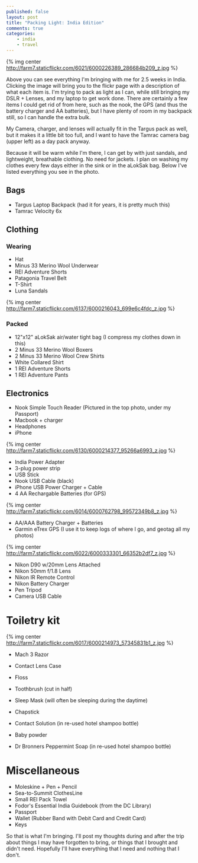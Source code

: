 ```yaml
---
published: false
layout: post
title: "Packing Light: India Edition"
comments: true
categories:
    - india
    - travel
---
```


{% img center http://farm7.staticflickr.com/6021/6000226389_286684b209_z.jpg %}

Above you can see everything I'm bringing with me for 2.5 weeks in India.
Clicking the image will bring you to the flickr page with a description of
what each item is.  I'm trying to pack as light as I can, while still bringing
my DSLR + Lenses, and my laptop to get work done.  There are certainly a few
items I could get rid of from here, such as the nook, the GPS
(and thus the battery charger and AA batteries), but I have plenty of room
in my backpack still, so I can handle the extra bulk.

My Camera, charger, and lenses will actually fit in the Targus pack as well,
but it makes it a little bit too full, and I want to have the Tamrac
camera bag (upper left) as a day pack anyway.

Because it will be warm while I'm there, I can get by with just sandals,
and lightweight, breathable clothing.  No need for jackets.  I plan on washing
my clothes every few days either in the sink or in the aLokSak bag.  Below
I've listed everything you see in the photo.

## Bags

* Targus Laptop Backpack (had it for years, it is pretty much this)
* Tamrac Velocity 6x

## Clothing

### Wearing

* Hat
* Minus 33 Merino Wool Underwear
* REI Adventure Shorts
* Patagonia Travel Belt
* T-Shirt
* Luna Sandals

{% img center http://farm7.staticflickr.com/6137/6000216043_699e6c4fdc_z.jpg %}

### Packed

* 12"x12" aLokSak air/water tight bag (I compress my clothes down in this)
* 2 Minus 33 Merino Wool Boxers
* 2 Minus 33 Merino Wool Crew Shirts
* White Collared Shirt
* 1 REI Adventure Shorts
* 1 REI Adventure Pants

## Electronics

* Nook Simple Touch Reader (Pictured in the top photo, under my Passport)
* Macbook + charger
* Headphones
* iPhone

{% img center http://farm7.staticflickr.com/6130/6000214377_95266a6993_z.jpg %}

* India Power Adapter
* 3-plug power strip
* USB Stick
* Nook USB Cable (black)
* iPhone USB Power Charger + Cable
* 4 AA Rechargable Batteries (for GPS)

{% img center http://farm7.staticflickr.com/6014/6000762798_99572349b8_z.jpg %}

* AA/AAA Battery Charger + Batteries
* Garmin eTrex GPS (I use it to keep logs of where I go, and geotag all my photos)

{% img center http://farm7.staticflickr.com/6022/6000333301_66352b2df7_z.jpg %}

* Nikon D90 w/20mm Lens Attached
* Nikon 50mm f/1.8 Lens
* Nikon IR Remote Control
* Nikon Battery Charger
* Pen Tripod
* Camera USB Cable

# Toiletry kit

{% img center http://farm7.staticflickr.com/6017/6000214973_57345831b1_z.jpg %}

* Mach 3 Razor
* Contact Lens Case
* Floss
* Toothbrush (cut in half)
* Sleep Mask (will often be sleeping during the daytime)
* Chapstick

* Contact Solution (in re-used hotel shampoo bottle)
* Baby powder
* Dr Bronners Peppermint Soap (in re-used hotel shampoo bottle)

# Miscellaneous

* Moleskine + Pen + Pencil
* Sea-to-Summit ClothesLine
* Small REI Pack Towel
* Fodor's Essential India Guidebook (from the DC Library)
* Passport
* Wallet (Rubber Band with Debit Card and Credit Card)
* Keys

So that is what I'm bringing.  I'll post my thoughts during and after the
trip about things I may have forgotten to bring, or things that I brought
and didn't need.  Hopefully I'll have everything that I need and nothing that
I don't.
